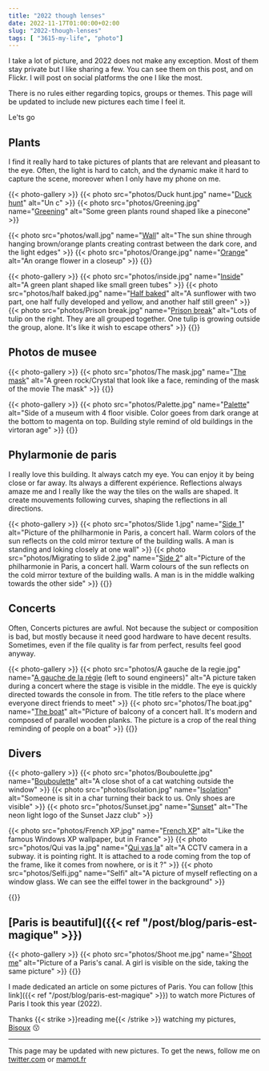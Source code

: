 ```yaml
---
title: "2022 though lenses"
date: 2022-11-17T01:00:00+02:00
slug: "2022-though-lenses"
tags: [ "3615-my-life", "photo"]
---
```


I take a lot of picture, and 2022 does not make any exception. Most of them stay private but I like sharing a few.
You can see them on this post, and on Flickr. I will post on social platforms the one I like the most.

There is no rules either regarding topics, groups or themes.
This page will be updated to include new pictures each time I feel it.

Le'ts go

## Plants 
I find it really hard to take pictures of plants that are relevant and pleasant to the eye. 
Often, the light is hard to catch, and the dynamic make it hard to capture the scene, moreover when I only have my phone on me. 

{{< photo-gallery >}}
{{< photo src="photos/Duck hunt.jpg" name="[Duck hunt](https://www.flickr.com/photos/ztec/52505190808)" alt="Un c" >}}
{{< photo src="photos/Greening.jpg" name="[Greening](https://www.flickr.com/photos/ztec/52505113115)" alt="Some green plants round shaped like a pinecone" >}}

{{< photo src="photos/wall.jpg" name="[Wall](https://www.flickr.com/photos/ztec/52504636676)" alt="The sun shine through hanging brown/orange plants creating contrast between the dark core, and the light edges" >}}
{{< photo src="photos/Orange.jpg" name="[Orange](https://www.flickr.com/photos/ztec/52504746346)" alt="An orange flower in a closeup" >}}
{{</photo-gallery>}}

{{< photo-gallery >}}
{{< photo src="photos/inside.jpg" name="[Inside](https://www.flickr.com/photos/ztec/52504907754)" alt="A green plant shaped like small green tubes" >}}
{{< photo src="photos/half baked.jpg" name="[Half baked](https://www.flickr.com/photos/ztec/52505190793)" alt="A sunflower with two part, one half fully developed and yellow, and another half still green" >}}
{{< photo src="photos/Prison break.jpg" name="[Prison break](https://www.flickr.com/photos/ztec/52504746326)" alt="Lots of tulip on the right. They are all grouped together. One tulip is growing outside the group, alone. It's like it wish to escape others" >}}
{{</photo-gallery>}}


## Photos de musee

{{< photo-gallery >}}
{{< photo src="photos/The mask.jpg" name="[The mask](https://www.flickr.com/photos/ztec/52504148297)" alt="A green rock/Crystal that look like a face, reminding of the mask of the movie The mask" >}}
{{</photo-gallery>}}

{{< photo-gallery >}}
{{< photo src="photos/Palette.jpg" name="[Palette](https://www.flickr.com/photos/ztec/52504148307)" alt="Side of a museum with 4 floor visible. Color goees from dark orange at the bottom to magenta on top. Building style remind of old buildings in the virtoran age" >}}
{{</photo-gallery>}}

## Phylarmonie de paris
I really love this building. It always catch my eye. You can enjoy it by being close or far away. Its always a different expérience. Reflections always amaze me and I really like the way the tiles on the walls are shaped. It create mouvements following curves, shaping the reflections in all directions. 

{{< photo-gallery >}}
{{< photo src="photos/Slide 1.jpg" name="[Side 1](*https://www.flickr.com/photos/ztec/52504636736)" alt="Picture of the philharmonie in Paris, a concert hall. Warm colors of the sun reflects on the cold mirror texture of the building walls. A man is standing and loking closely at one wall" >}}
{{< photo src="photos/Migrating to slide 2.jpg" name="[Side 2](https://www.flickr.com/photos/ztec/52504636781)" alt="Picture of the philharmonie in Paris, a concert hall. Warm colours of the sun reflects on the cold mirror texture of the building walls. A man is in the middle walking towards the other side" >}}
{{</photo-gallery>}}


## Concerts
Often, Concerts pictures are awful. Not because the subject or composition is bad, but mostly because it need good hardware to have decent results.
Sometimes, even if the file quality is far from perfect, results feel good anyway.


{{< photo-gallery >}}
{{< photo src="photos/A gauche de la regie.jpg" name="[A gauche de la régie](https://www.flickr.com/photos/ztec/52504907724) (left to sound engineers)" alt="A picture taken during a concert where the stage is visible in the middle. The eye is quickly directed towards the console in from. The title refers to the place where everyone direct friends to meet" >}}
{{< photo src="photos/The boat.jpg" name="[The boat](https://www.flickr.com/photos/ztec/52505190848)" alt="Picture of balcony of a concert hall. It's modern and composed of parallel wooden planks. The picture is a crop of the real thing reminding of people on a boat" >}}
{{</photo-gallery>}}

## Divers

{{< photo-gallery >}}
{{< photo src="photos/Bouboulette.jpg" name="[Bouboulette](https://www.flickr.com/photos/ztec/52505015984/in/dateposted/)" alt="A close shot of a cat watching outside the window" >}}
{{< photo src="photos/Isolation.jpg" name="[Isolation](https://www.flickr.com/photos/ztec/52163301779/in/dateposted/)" alt="Someone is sit in a char turning their back to us. Only shoes are visible" >}}
{{< photo src="photos/Sunset.jpg" name="[Sunset](https://www.flickr.com/photos/ztec/52166383763)" alt="The neon light logo of the Sunset Jazz club" >}}

{{< photo src="photos/French XP.jpg" name="[French XP](https://www.flickr.com/photos/ztec/52232455659)" alt="Like the famous Windows XP wallpaper, but in France" >}}
{{< photo src="photos/Qui vas la.jpg" name="[Qui vas la](https://www.flickr.com/photos/ztec/52505015959)" alt="A CCTV camera in a subway. it is pointing right. It is attached to a rode coming from the top of the frame, like it comes from nowhere, or is it ?" >}}
{{< photo src="photos/Selfi.jpg" name="Selfi" alt="A picture of myself reflecting on a window glass. We can see the eiffel tower in the background" >}}

{{</photo-gallery>}}

## [Paris is beautiful]({{< ref "/post/blog/paris-est-magique" >}})

{{< photo-gallery >}}
{{< photo src="photos/Shoot me.jpg" name="[Shoot me](https://www.flickr.com/photos/ztec/52213604967)" alt="Picture of a Paris's canal. A girl is visible on the side, taking the same picture" >}}
{{</photo-gallery>}}

I made dedicated an article on some pictures of Paris.
You can follow [this link]({{< ref "/post/blog/paris-est-magique" >}}) to watch more Pictures of Paris I took this year (2022).

Thanks {{< strike >}}reading me{{< /strike >}} watching my pictures,\
[Bisoux](/page/bisoux) :kissing:


---

This page may be updated with new pictures. To get the news, follow me on [twitter.com](twitter.com/ztec6/) or [mamot.fr](https://mamot.fr/@ztec)